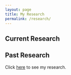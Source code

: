 ```yaml
---
layout: page
title: My Research
permalink: /research/
---
```

## Current Research

## Past Research
Click [here][neel-link] to see my research.


[neel-link]: /neel-research.md
